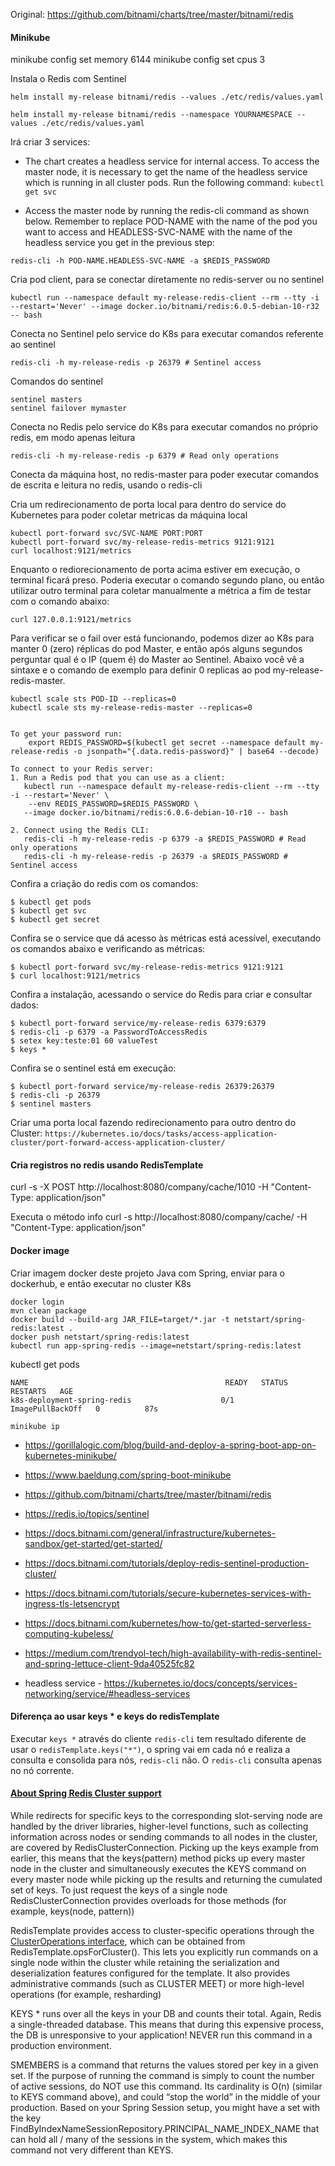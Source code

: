 Original: https://github.com/bitnami/charts/tree/master/bitnami/redis


#### Minikube
minikube config set memory 6144
minikube config set cpus 3

Instala o Redis com Sentinel


```
helm install my-release bitnami/redis --values ./etc/redis/values.yaml

helm install my-release bitnami/redis --namespace YOURNAMESPACE --values ./etc/redis/values.yaml

```

Irá criar 3 services:

- The chart creates a headless service for internal access. To access the master node, it is necessary to get the name of the headless service which is running in all cluster pods. Run the following command: `kubectl get svc`

- Access the master node by running the redis-cli command as shown below. Remember to replace POD-NAME with the name of the pod you want to access and HEADLESS-SVC-NAME with the name of the headless service you get in the previous step:

`redis-cli -h POD-NAME.HEADLESS-SVC-NAME -a $REDIS_PASSWORD`


Cria pod client, para se conectar diretamente no redis-server ou no sentinel

```
kubectl run --namespace default my-release-redis-client --rm --tty -i --restart='Never' --image docker.io/bitnami/redis:6.0.5-debian-10-r32 -- bash
```


Conecta no Sentinel pelo service do K8s para executar comandos referente ao sentinel

```
redis-cli -h my-release-redis -p 26379 # Sentinel access
```

Comandos do sentinel

```
sentinel masters
sentinel failover mymaster
```

Conecta no Redis pelo service do K8s para executar comandos no próprio redis, em modo apenas leitura

```
redis-cli -h my-release-redis -p 6379 # Read only operations
```


Conecta da máquina host, no redis-master para poder executar comandos de escrita e leitura no redis, usando o redis-cli


Cria um redirecionamento de porta local para dentro do service do Kubernetes para poder coletar metricas da máquina local

```
kubectl port-forward svc/SVC-NAME PORT:PORT
kubectl port-forward svc/my-release-redis-metrics 9121:9121
curl localhost:9121/metrics
```

Enquanto o rediorecionamento de porta acima estiver em execução, o terminal ficará preso. Poderia executar o comando segundo plano, ou então utilizar outro terminal para coletar manualmente a métrica a fim de testar com o comando abaixo:

```
curl 127.0.0.1:9121/metrics
```


Para verificar se o fail over está funcionando, podemos dizer ao K8s para manter 0 (zero) réplicas do pod Master, e então após alguns segundos perguntar qual é o IP (quem é) do Master ao Sentinel. Abaixo você vê a sintaxe e o comando de exemplo para definir 0 replicas ao pod my-release-redis-master.

```
kubectl scale sts POD-ID --replicas=0
kubectl scale sts my-release-redis-master --replicas=0
```


```

To get your password run:
	export REDIS_PASSWORD=$(kubectl get secret --namespace default my-release-redis -o jsonpath="{.data.redis-password}" | base64 --decode)

To connect to your Redis server:
1. Run a Redis pod that you can use as a client:
   kubectl run --namespace default my-release-redis-client --rm --tty -i --restart='Never' \
    --env REDIS_PASSWORD=$REDIS_PASSWORD \
   --image docker.io/bitnami/redis:6.0.6-debian-10-r10 -- bash

2. Connect using the Redis CLI:
   redis-cli -h my-release-redis -p 6379 -a $REDIS_PASSWORD # Read only operations
   redis-cli -h my-release-redis -p 26379 -a $REDIS_PASSWORD # Sentinel access

```

Confira a criação do redis com os comandos:

```
$ kubectl get pods
$ kubectl get svc
$ kubectl get secret
```

Confira se o service que dá acesso às métricas está acessível, executando os comandos abaixo e verificando as métricas:

```
$ kubectl port-forward svc/my-release-redis-metrics 9121:9121
$ curl localhost:9121/metrics
```

Confira a instalação, acessando o service do Redis para criar e consultar dados:

```
$ kubectl port-forward service/my-release-redis 6379:6379
$ redis-cli -p 6379 -a PasswordToAccessRedis
$ setex key:teste:01 60 valueTest
$ keys *
```

Confira se o sentinel está em execução:

```
$ kubectl port-forward service/my-release-redis 26379:26379
$ redis-cli -p 26379
$ sentinel masters
```

Criar uma porta local fazendo redirecionamento para outro dentro do Cluster: `https://kubernetes.io/docs/tasks/access-application-cluster/port-forward-access-application-cluster/`


#### Cria registros no redis usando RedisTemplate

curl -s -X POST http://localhost:8080/company/cache/1010 -H "Content-Type: application/json"

Executa o método info
curl -s http://localhost:8080/company/cache/ -H "Content-Type: application/json"

#### Docker image 

Criar imagem docker deste projeto Java com Spring, enviar para o dockerhub, e então executar no cluster K8s


```
docker login
mvn clean package
docker build --build-arg JAR_FILE=target/*.jar -t netstart/spring-redis:latest .
docker push netstart/spring-redis:latest
kubectl run app-spring-redis --image=netstart/spring-redis:latest
```


kubectl get pods

```
NAME                                            READY   STATUS             RESTARTS   AGE
k8s-deployment-spring-redis                    0/1     ImagePullBackOff   0          87s
```

```
minikube ip
``` 


- https://gorillalogic.com/blog/build-and-deploy-a-spring-boot-app-on-kubernetes-minikube/
- https://www.baeldung.com/spring-boot-minikube

- https://github.com/bitnami/charts/tree/master/bitnami/redis
- https://redis.io/topics/sentinel
- https://docs.bitnami.com/general/infrastructure/kubernetes-sandbox/get-started/get-started/
- https://docs.bitnami.com/tutorials/deploy-redis-sentinel-production-cluster/

- https://docs.bitnami.com/tutorials/secure-kubernetes-services-with-ingress-tls-letsencrypt
- https://docs.bitnami.com/kubernetes/how-to/get-started-serverless-computing-kubeless/

- https://medium.com/trendyol-tech/high-availability-with-redis-sentinel-and-spring-lettuce-client-9da40525fc82

- headless service - https://kubernetes.io/docs/concepts/services-networking/service/#headless-services


#### Diferença ao usar keys * e keys do redisTemplate

Executar `keys *` através do cliente `redis-cli` tem resultado diferente de usar o `redisTemplate.keys("*")`, o spring vai em cada nó e realiza a consulta e consolida para nós, `redis-cli` não. O `redis-cli` consulta apenas no nó corrente. 


#### [About Spring Redis Cluster support](https://docs.spring.io/spring-data/data-redis/docs/current/reference/html/#cluster)

While redirects for specific keys to the corresponding slot-serving node are handled by the driver libraries, higher-level functions, such as collecting information across nodes or sending commands to all nodes in the cluster, are covered by RedisClusterConnection. Picking up the keys example from earlier, this means that the keys(pattern) method picks up every master node in the cluster and simultaneously executes the KEYS command on every master node while picking up the results and returning the cumulated set of keys. To just request the keys of a single node RedisClusterConnection provides overloads for those methods (for example, keys(node, pattern))


RedisTemplate provides access to cluster-specific operations through the [ClusterOperations interface](https://docs.spring.io/spring-data/data-redis/docs/current/reference/html/#cluster.redistemplate), which can be obtained from RedisTemplate.opsForCluster(). This lets you explicitly run commands on a single node within the cluster while retaining the serialization and deserialization features configured for the template. It also provides administrative commands (such as CLUSTER MEET) or more high-level operations (for example, resharding)

KEYS * runs over all the keys in your DB and counts their total. Again, Redis a single-threaded database. This means that during this expensive process, the DB is unresponsive to your application! NEVER run this command in a production environment.

SMEMBERS is a command that returns the values stored per key in a given set. If the purpose of running the command is simply to count the number of active sessions, do NOT use this command. Its cardinality is O(n) (similar to KEYS command above), and could “stop the world” in the middle of your production. Based on your Spring Session setup, you might have a set with the key FindByIndexNameSessionRepository.PRINCIPAL_NAME_INDEX_NAME that can hold all / many of the sessions in the system, which makes this command not very different than KEYS.


